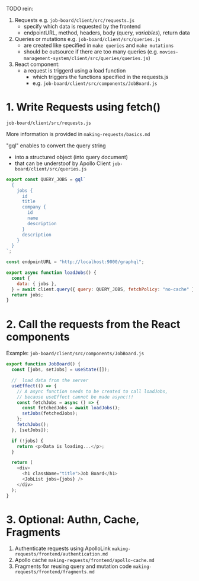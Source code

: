 TODO rein:

1. Requests e.g. `job-board/client/src/requests.js`
   - specify which data is requested by the frontend
   - endpointURL, method, headers, body (query, _variables_), return data
2. Queries or mutations e.g. `job-board/client/src/queries.js`
   - are created like specified in `make queries` and `make mutations`
   - should be outsource if there are too many queries (e.g. `movies-management-system/client/src/queries/queries.js`)
3. React component:
   - a request is triggerd using a load function
     - which triggers the functions specified in the requests.js
     - e.g. `job-board/client/src/components/JobBoard.js`

# 1. Write Requests using fetch()

`job-board/client/src/requests.js`

More information is provided in `making-requests/basics.md`

"gql" enables to convert the query string

- into a structured object (into query document)
- that can be understoof by Apollo Client `job-board/client/src/queries.js`

```javascript
export const QUERY_JOBS = gql`
  {
    jobs {
      id
      title
      company {
        id
        name
        description
      }
      description
    }
  }
`;

const endpointURL = "http://localhost:9000/graphql";

export async function loadJobs() {
  const {
    data: { jobs },
  } = await client.query({ query: QUERY_JOBS, fetchPolicy: "no-cache" }); // more easy syntax: `data` an then `data.jobs`
  return jobs;
}
```

# 2. Call the requests from the React components

Example: `job-board/client/src/components/JobBoard.js`

```javascript
export function JobBoard() {
  const [jobs, setJobs] = useState([]);

  //  load data from the server
  useEffect(() => {
    // A async function needs to be created to call loadJobs,
    // because useEffect cannot be made async!!!
    const fetchJobs = async () => {
      const fetchedJobs = await loadJobs();
      setJobs(fetchedJobs);
    };
    fetchJobs();
  }, [setJobs]);

  if (!jobs) {
    return <p>Data is loading...</p>;
  }

  return (
    <div>
      <h1 className="title">Job Board</h1>
      <JobList jobs={jobs} />
    </div>
  );
}
```

# 3. Optional: Authn, Cache, Fragments

1.  Authenticate requests using ApolloLink `making-requests/frontend/authentication.md`
2.  Apollo cache `making-requests/frontend/apollo-cache.md`
3.  Fragments for reusing query and mutation code `making-requests/frontend/fragments.md`
